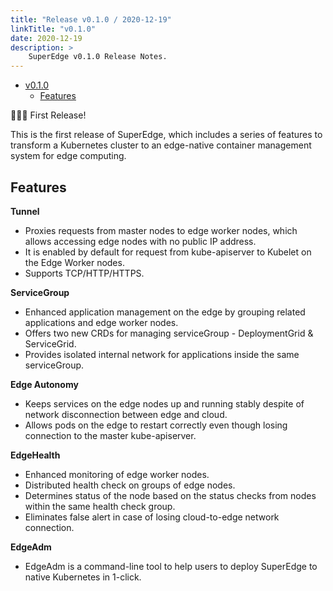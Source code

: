```yaml
---
title: "Release v0.1.0 / 2020-12-19"
linkTitle: "v0.1.0"
date: 2020-12-19
description: >
    SuperEdge v0.1.0 Release Notes.
---
```


- [v0.1.0](#release-v010-2020-12-19)
  - [Features](#features)


🎉🎉🎉 First Release!

This is the first release of SuperEdge, which includes a series of features to transform a Kubernetes cluster to an edge-native container management system for edge computing.

## Features

**Tunnel**

* Proxies requests from master nodes to edge worker nodes, which allows accessing edge nodes with no public IP address.
* It is enabled by default for request from kube-apiserver to Kubelet on the Edge Worker nodes.
* Supports TCP/HTTP/HTTPS.

**ServiceGroup**

* Enhanced application management on the edge by grouping related applications and edge worker nodes.   
* Offers two new CRDs for managing serviceGroup - DeploymentGrid & ServiceGrid.
* Provides isolated internal network for applications inside the same serviceGroup.

**Edge Autonomy**

* Keeps services on the edge nodes up and running stably despite of network disconnection between edge and cloud.
* Allows pods on the edge to restart correctly even though losing connection to the master kube-apiserver.  

**EdgeHealth**

* Enhanced monitoring of edge worker nodes.
* Distributed health check on groups of edge nodes.
* Determines status of the node based on the status checks from nodes within the same health check group.
* Eliminates false alert in case of losing cloud-to-edge network connection.

**EdgeAdm**

* EdgeAdm is a command-line tool to help users to deploy SuperEdge to native Kubernetes in 1-click.
